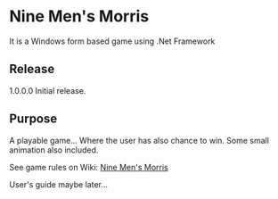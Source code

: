 # Nine Men's Morris

It is a Windows form based game using .Net Framework

## Release

1.0.0.0 Initial release.

## Purpose

A playable game... Where the user has also chance to win.
Some small animation also included.

See game rules on Wiki: [Nine Men's Morris](https://en.wikipedia.org/wiki/Nine_men%27s_morris)

User's guide maybe later...
